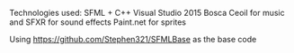 Technologies used:
SFML + C++
Visual Studio 2015 
Bosca Ceoil for music and SFXR for sound effects
Paint.net for sprites

Using https://github.com/Stephen321/SFMLBase as the base code